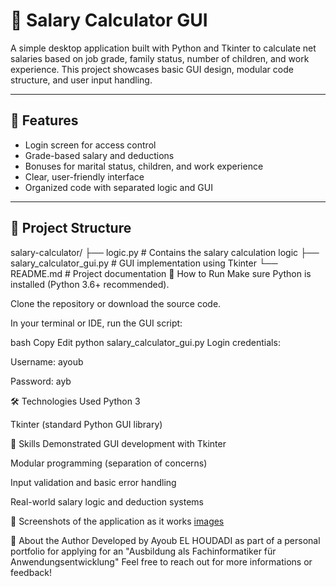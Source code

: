 # 💼 Salary Calculator GUI

A simple desktop application built with Python and Tkinter to calculate net salaries based on job grade, family status, number of children, and work experience. This project showcases basic GUI design, modular code structure, and user input handling.

---

## 🧮 Features

- Login screen for access control  
- Grade-based salary and deductions  
- Bonuses for marital status, children, and work experience  
- Clear, user-friendly interface  
- Organized code with separated logic and GUI

---

## 📁 Project Structure

salary-calculator/
├── logic.py                  # Contains the salary calculation logic
├── salary_calculator_gui.py # GUI implementation using Tkinter
└── README.md                 # Project documentation
🚀 How to Run
Make sure Python is installed (Python 3.6+ recommended).

Clone the repository or download the source code.

In your terminal or IDE, run the GUI script:

bash
Copy
Edit
python salary_calculator_gui.py
Login credentials:

Username: ayoub

Password: ayb

🛠️ Technologies Used
Python 3

Tkinter (standard Python GUI library)

🧠 Skills Demonstrated
GUI development with Tkinter

Modular programming (separation of concerns)

Input validation and basic error handling

Real-world salary logic and deduction systems

📸 Screenshots of the application as it works
[images](https://github.com/ayoub-houdadi/Salary-Calculator-GUI/tree/94f3f89b47bf07b06200be9dec395ea8d896162e/images)


🙋 About the Author
Developed by Ayoub EL HOUDADI as part of a personal portfolio for applying for an "Ausbildung als Fachinformatiker für Anwendungsentwicklung"
Feel free to reach out for more informations or feedback!
